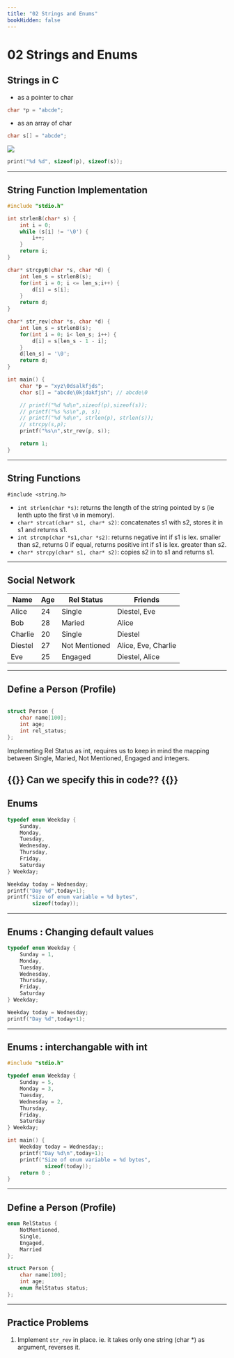 ```yaml
---
title: "02 Strings and Enums"
bookHidden: false
---
```

# 02 Strings and Enums

## Strings in C
- as a pointer to char
```c
char *p = "abcde";
```
- as an array of char
```c
char s[] = "abcde";
```

![](string_fig.png)

```c
print("%d %d", sizeof(p), sizeof(s));
```
---
## String Function Implementation

```c
#include "stdio.h"

int strlenB(char* s) {
    int i = 0;
    while (s[i] != '\0') {
        i++;
    }
    return i;
}

char* strcpyB(char *s, char *d) {
    int len_s = strlenB(s);
    for(int i = 0; i <= len_s;i++) {
        d[i] = s[i];
    }
    return d;
}

char* str_rev(char *s, char *d) {
    int len_s = strlenB(s);
    for(int i = 0; i< len_s; i++) {
        d[i] = s[len_s - 1 - i];
    }
    d[len_s] = '\0';
    return d;
}

int main() {
    char *p = "xyz\0dsalkfjds";
    char s[] = "abcde\0kjdakfjsh"; // abcde\0

    // printf("%d %d\n",sizeof(p),sizeof(s));
    // printf("%s %s\n",p, s);
    // printf("%d %d\n", strlen(p), strlen(s));
    // strcpy(s,p);
    printf("%s\n",str_rev(p, s));

    return 1;
}
```
---
## String Functions

`#include <string.h>`

- `int strlen(char *s)`: returns the length of the string pointed by s (ie lenth upto the first `\0` in memory).
- `char* strcat(char* s1, char* s2)`: concatenates s1 with s2, stores it in s1 and returns s1.
- `int strcmp(char *s1,char *s2)`: returns negative int if s1 is lex. smaller than s2, returns 0 if equal, returns positive int if s1 is lex. greater than s2.
- `char* strcpy(char* s1, char* s2)`: copies s2 in to s1 and returns s1.

---


## Social Network

| Name    | Age | Rel Status    | Friends              |
|---------|-----|---------------|----------------------|
| Alice   | 24  | Single        | Diestel, Eve        |
| Bob     | 28  | Maried        | Alice                |
| Charlie | 20  | Single        | Diestel              |
| Diestel | 27  | Not Mentioned | Alice, Eve, Charlie |
| Eve     | 25  | Engaged       | Diestel, Alice       |

---
## Define a Person (Profile)

```c

struct Person {
    char name[100];
    int age;
    int rel_status;
};
```
Implemeting Rel Status as int, requires us to keep in mind the mapping between Single, Maried, Not Mentioned, Engaged and integers.

{{<hint info>}}
Can we specify this in code??
{{</hint>}}
---

## Enums
```c
typedef enum Weekday {
    Sunday, 
    Monday, 
    Tuesday, 
    Wednesday, 
    Thursday, 
    Friday, 
    Saturday
} Weekday;
```
```c
Weekday today = Wednesday;
printf("Day %d",today+1); 
printf("Size of enum variable = %d bytes", 
        sizeof(today));	
```
---
## Enums : Changing default values
```c
typedef enum Weekday {
    Sunday = 1, 
    Monday, 
    Tuesday, 
    Wednesday, 
    Thursday, 
    Friday, 
    Saturday
} Weekday;
```
```c
Weekday today = Wednesday;
printf("Day %d",today+1);
```
---
## Enums : interchangable with int
```c
#include "stdio.h"

typedef enum Weekday {
    Sunday = 5, 
    Monday = 3, 
    Tuesday, 
    Wednesday = 2, 
    Thursday, 
    Friday, 
    Saturday
} Weekday;

int main() {
    Weekday today = Wednesday;;
    printf("Day %d\n",today+1);
    printf("Size of enum variable = %d bytes", 
            sizeof(today));	
    return 0 ;
}
```
---
## Define a Person (Profile)

```c
enum RelStatus {
    NotMentioned,
    Single,
    Engaged,
    Married
};

struct Person {
    char name[100];
    int age;
    enum RelStatus status;
};
```
---

## Practice Problems

1. Implement `str_rev` in place. ie. it takes only one string (char *) as argument, reverses it.